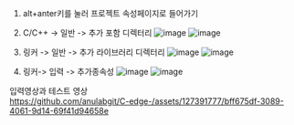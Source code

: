 1. alt+anter키를 눌러 프로젝트 속성페이지로 들어가기

2. C/C++ -> 일반 -> 추가 포함 디렉터리
![image](https://github.com/anulabgit/C-edge-/assets/127391777/701e3aba-4f2d-455b-bdba-acca0da1f3e3)
![image](https://github.com/anulabgit/C-edge-/assets/127391777/d1138e84-7469-4b1b-a875-dd097d8c29e1)

3. 링커 -> 일반 -> 추가 라이브러리 디렉터리
![image](https://github.com/anulabgit/C-edge-/assets/127391777/b6c7e0fe-be70-4d39-bbb5-2222e11561c6)
![image](https://github.com/anulabgit/C-edge-/assets/127391777/716cc39f-e344-4cce-b826-40bbf24d4538)

4. 링커-> 입력 -> 추가종속성
![image](https://github.com/anulabgit/C-edge-/assets/127391777/b98e251b-7e92-4158-b3ee-ba72e571e368)
![image](https://github.com/anulabgit/C-edge-/assets/127391777/f3ce11a0-f8d7-47ba-83cb-6dc9e58ac962)

입력영상과 테스트 영상<br>
https://github.com/anulabgit/C-edge-/assets/127391777/bff675df-3089-4061-9d14-69f41d94658e
